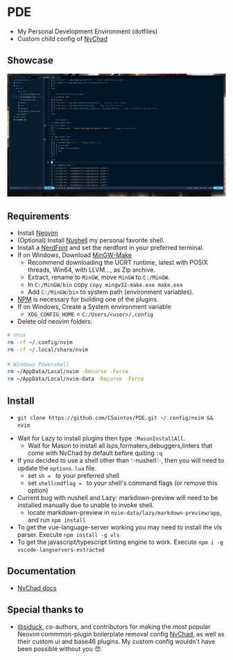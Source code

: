 # PDE

- My Personal Development Environment (dotfiles)
- Custom child config of [NvChad](https://github.com/NvChad/NvChad)

## Showcase
![general](./showcase/pde_general.png)

## Requirements
- Install [Neovim](https://github.com/neovim/neovim/wiki/Installing-Neovim)
- (Optional) Install [Nushell](https://www.nushell.sh/book/installation.html) my personal favorite shell.
  <!-- - My [NuConfig](https://github.com/CSaintos/NuConfig) -->
- Install a [NerdFont](https://www.nerdfonts.com/) and set the nerdfont in your preferred terminal.
- If on Windows, Download [MinGW-Make](https://winlibs.com/#download-release)
  - Recommend downloading the UCRT runtime, latest with POSIX threads, Win64, with LLVM..., as Zip archive.
  - Extract, rename to `MinGW`, move `MinGW` to `C:/MinGW`.
  - In `C:/MinGW/bin` copy `copy mingw32-make.exe make.exe`
  - Add `C:/MinGW/bin` to system path (environment variables).
- [NPM](https://docs.npmjs.com/downloading-and-installing-node-js-and-npm) is necessary for building one of the plugins.
- If on Windows, Create a System environment variable
  - `XDG_CONFIG_HOME` = `C:/Users/<user>/.config`
- Delete old neovim folders:
```bash
# Unix 
rm -rf ~/.config/nvim
rm -rf ~/.local/share/nvim

# Windows Powershell
rm ~/AppData/Local/nvim -Recurse -Force
rm ~/AppData/Local/nvim-data -Recurse -Force
```

## Install 
- `git clone https://github.com/CSaintos/PDE.git ~/.config/nvim && nvim`
<!-- - Once in nvim, navigate to line that says `use({"nvim-telescope/telescope-fzf-native.nvim",run="C:/MinGW/bin/mingw32-make.exe"}) -- telescope dependency` -->
<!--   - Change text at `run="C:/..."` to your make installation path `run="path/to/make"`  -->
<!--     - The make executable: for Unix is `make`, for windows is `mingw32-make.exe` -->
- Wait for Lazy to install plugins then type `:MasonInstallAll`.
  - Wait for Mason to install all lsps,formaters,debuggers,linters that come with NvChad by default before quiting `:q`
- If you decided to use a shell other than ✨nushell✨, then you will need to update the `options.lua` file.
  - set `sh = ` to your preferred shell
  - set `shellcmdflag = ` to your shell's command flags (or remove this option)
- Current bug with nushell and Lazy: markdown-preview will need to be installed manually due to unable to invoke shell.
  - locate markdown-preview in `nvim-data/lazy/markdown-preview/app`, and run `npm install`
- To get the vue-language-server working you may need to install the vls parser. Execute `npm install -g vls`
- To get the javascript/typescript linting engine to work. Execute `npm i -g vscode-langservers-extracted`

## Documentation
- [NvChad docs](https://nvchad.com/docs/quickstart/post-install)

## Special thanks to 
- [@siduck](https://github.com/siduck), co-authors, and contributors for making the most popular Neovim commmon-plugin boilerplate removal config [NvChad](https://github.com/NvChad/NvChad), as well as their custom ui and base46 plugins. My custom config wouldn't have been possible without you 😍.
